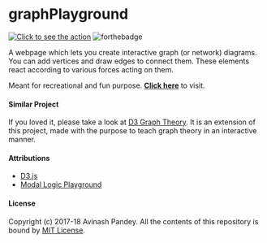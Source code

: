 # graphPlayground

[![Click to see the action](https://forthebadge.com/images/badges/check-it-out.svg)](https://mrpandey.github.io/graphPlayground/)
![forthebadge](https://forthebadge.com/images/badges/made-with-javascript.svg)

A webpage which lets you create interactive graph (or network) diagrams. You can add vertices and draw edges to connect them. These elements react according to various forces acting on them.

Meant for recreational and fun purpose. [**Click here**](https://mrpandey.github.io/graphPlayground/) to visit.

#### Similar Project

If you loved it, please take a look at [D3 Graph Theory](https://mrpandey.github.io/d3graphTheory/). It is an extension of this project, made with the purpose to teach graph theory in an interactive manner.

#### Attributions

* [D3.js](https://github.com/d3/d3)
* [Modal Logic Playground](https://github.com/rkirsling/modallogic)

#### License

Copyright (c) 2017-18 Avinash Pandey.
All the contents of this repository is bound by [MIT License](https://github.com/mrpandey/graphPlayground/blob/master/LICENSE.md).
